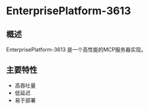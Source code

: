 # EnterprisePlatform-3613

## 概述

EnterprisePlatform-3613 是一个高性能的MCP服务器实现。

## 主要特性

- 高吞吐量
- 低延迟
- 易于部署
